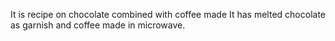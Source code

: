 It is recipe on chocolate combined with coffee made
It has melted chocolate as garnish and coffee made in microwave.
